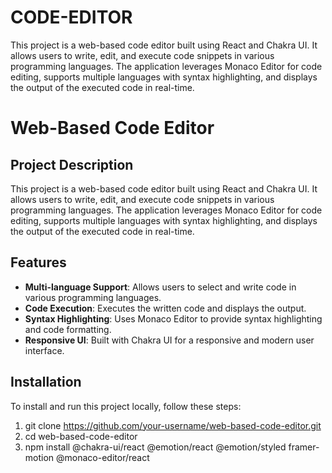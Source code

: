 # CODE-EDITOR
This project is a web-based code editor built using React and Chakra UI. It allows users to write, edit, and execute code snippets in various programming languages. The application leverages Monaco Editor for code editing, supports multiple languages with syntax highlighting, and displays the output of the executed code in real-time.

# Web-Based Code Editor

## Project Description

This project is a web-based code editor built using React and Chakra UI. It allows users to write, edit, and execute code snippets in various programming languages. The application leverages Monaco Editor for code editing, supports multiple languages with syntax highlighting, and displays the output of the executed code in real-time.

## Features

- **Multi-language Support**: Allows users to select and write code in various programming languages.
- **Code Execution**: Executes the written code and displays the output.
- **Syntax Highlighting**: Uses Monaco Editor to provide syntax highlighting and code formatting.
- **Responsive UI**: Built with Chakra UI for a responsive and modern user interface.

## Installation

To install and run this project locally, follow these steps:

   
1.   git clone https://github.com/your-username/web-based-code-editor.git
2.   cd web-based-code-editor
3.   npm install @chakra-ui/react @emotion/react @emotion/styled framer-motion @monaco-editor/react
